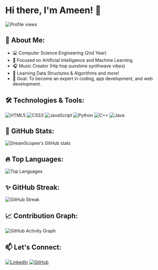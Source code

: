 # Hi there, I'm Ameen! 👋

![Profile views](https://visitor-badge.laobi.icu/badge?page_id=DreamScopee.DreamScopee)

## 🔭 About Me:
- 💻 Computer Science Engineering (2nd Year)
- 🤖 Focused on Artificial Intelligence and Machine Learning
- 🎧 Music Creator (Hip hop sunshine synthwave vibes)
- 🌱 Learning Data Structures & Algorithms and more!
- 🎯 Goal: To become an expert in coding, app development, and web development.

## 🛠️ Technologies & Tools:
![HTML5](https://img.shields.io/badge/-HTML5-E34F26?style=flat-square&logo=html5&logoColor=white)
![CSS3](https://img.shields.io/badge/-CSS3-1572B6?style=flat-square&logo=css3)
![JavaScript](https://img.shields.io/badge/-JavaScript-F7DF1E?style=flat-square&logo=javascript&logoColor=black)
![Python](https://img.shields.io/badge/-Python-3776AB?style=flat-square&logo=python&logoColor=white)
![C++](https://img.shields.io/badge/-C++-00599C?style=flat-square&logo=cplusplus)
![Java](https://img.shields.io/badge/-Java-007396?style=flat-square&logo=java)

## 🚀 GitHub Stats:
![DreamScopee's GitHub stats](https://github-readme-stats.vercel.app/api?username=DreamScopee&show_icons=true&theme=radical)

## 🔥 Top Languages:
![Top Languages](https://github-readme-stats.vercel.app/api/top-langs/?username=DreamScopee&layout=compact&theme=radical)

## ✨ GitHub Streak:
![GitHub Streak](https://github-readme-streak-stats.herokuapp.com/?user=DreamScopee&theme=radical)

## 📈 Contribution Graph:
![GitHub Activity Graph](https://github-readme-activity-graph.cyclic.app/graph?username=DreamScopee&theme=radical)

## 📫 Let's Connect:
[![LinkedIn](https://img.shields.io/badge/-LinkedIn-0A66C2?style=flat-square&logo=linkedin&logoColor=white)](https://www.linkedin.com/in/a-ameen-ba7273276/)
[![GitHub](https://img.shields.io/badge/-GitHub-333333?style=flat-square&logo=github&logoColor=white)](https://github.com/DreamScopee)

